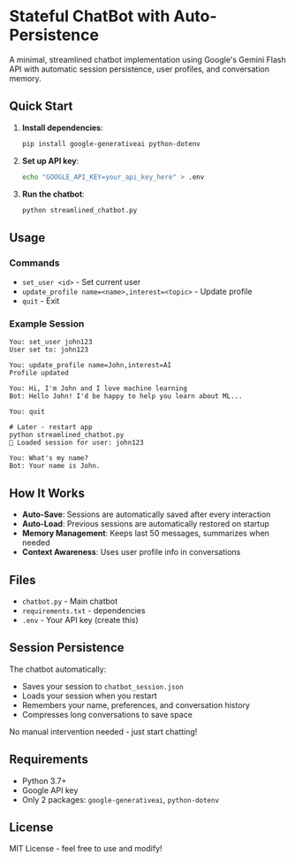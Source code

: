 # Stateful ChatBot with Auto-Persistence

A minimal, streamlined chatbot implementation using Google's Gemini Flash API with automatic session persistence, user profiles, and conversation memory.

## Quick Start

1. **Install dependencies**:

   ```bash
   pip install google-generativeai python-dotenv
   ```

2. **Set up API key**:

   ```bash
   echo "GOOGLE_API_KEY=your_api_key_here" > .env
   ```

3. **Run the chatbot**:
   ```bash
   python streamlined_chatbot.py
   ```

## Usage

### Commands

- `set_user <id>` - Set current user
- `update_profile name=<name>,interest=<topic>` - Update profile
- `quit` - Exit

### Example Session

```
You: set_user john123
User set to: john123

You: update_profile name=John,interest=AI
Profile updated

You: Hi, I'm John and I love machine learning
Bot: Hello John! I'd be happy to help you learn about ML...

You: quit

# Later - restart app
python streamlined_chatbot.py
🔄 Loaded session for user: john123

You: What's my name?
Bot: Your name is John.
```

## How It Works

- **Auto-Save**: Sessions are automatically saved after every interaction
- **Auto-Load**: Previous sessions are automatically restored on startup
- **Memory Management**: Keeps last 50 messages, summarizes when needed
- **Context Awareness**: Uses user profile info in conversations

## Files

- `chatbot.py` - Main chatbot
- `requirements.txt` - dependencies
- `.env` - Your API key (create this)

## Session Persistence

The chatbot automatically:

- Saves your session to `chatbot_session.json`
- Loads your session when you restart
- Remembers your name, preferences, and conversation history
- Compresses long conversations to save space

No manual intervention needed - just start chatting!

## Requirements

- Python 3.7+
- Google API key
- Only 2 packages: `google-generativeai`, `python-dotenv`

## License

MIT License - feel free to use and modify!
